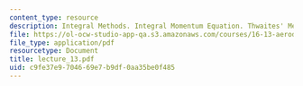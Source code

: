 ```yaml
---
content_type: resource
description: Integral Methods. Integral Momentum Equation. Thwaites' Method
file: https://ol-ocw-studio-app-qa.s3.amazonaws.com/courses/16-13-aerodynamics-of-viscous-fluids-fall-2003/c9fe37e9704669e7b9df0aa35be0f485_lecture_13.pdf
file_type: application/pdf
resourcetype: Document
title: lecture_13.pdf
uid: c9fe37e9-7046-69e7-b9df-0aa35be0f485
---
```

